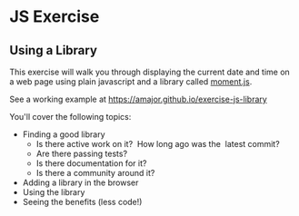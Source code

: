 # JS Exercise

## Using a Library

This exercise will walk you through displaying the current date and time on
a web page using plain javascript and a library called [moment.js](https://momentjs.com/).

See a working example at https://amajor.github.io/exercise-js-library

You'll cover the following topics:

* Finding a good library
  * Is there active work on it?  How long ago was the  latest commit?
  * Are there passing tests?
  * Is there documentation for it?
  * Is there a community around it?
* Adding a library in the browser
* Using the library
* Seeing the benefits (less code!)

